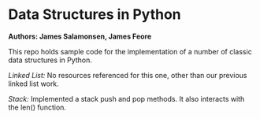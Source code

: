 # Data Structures in Python
**Authors: James Salamonsen, James Feore**

This repo holds sample code for the implementation of a number of classic data structures in Python.

*Linked List:*
No resources referenced for this one, other than our previous linked list work.

*Stack:*
Implemented a stack push and pop methods. It also interacts with the len() function.